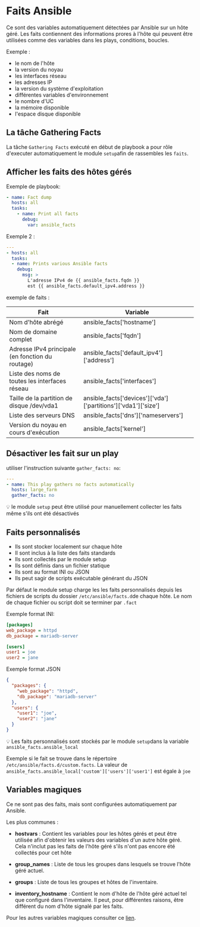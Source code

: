 # Faits Ansible

Ce sont des variables automatiquement détectées par Ansible sur un hôte géré.
Les faits contiennent des informations prores à l'hôte qui peuvent être utilisées comme des variables dans les plays, conditions, boucles.

Exemple :

- le nom de l'hôte
- la version du noyau
- les interfaces réseau
- les adresses IP
- la version du système d'exploitation
- différentes variables d'environnement
- le nombre d'UC
- la mémoire disponible
- l'espace disque disponible

## La tâche Gathering Facts

La tâche `Gathering Facts` exécuté en début de playbook a pour rôle d'executer automatiquement le module `setup`afin de rassembles les `faits`.

## Afficher les faits des hôtes gérés

Exemple de playbook:

```yml
- name: Fact dump
  hosts: all
  tasks:
    - name: Print all facts
      debug:
        var: ansible_facts
```

Exemple 2 :

```yml
---
- hosts: all
  tasks:
  - name: Prints various Ansible facts
    debug:
      msg: >
        L'adresse IPv4 de {{ ansible_facts.fqdn }}
        est {{ ansible_facts.default_ipv4.address }}
```

exemple de faits :

| Fait | Variable |
| ------ | ------ |
| Nom d'hôte abrégé |ansible_facts['hostname'] |
| Nom de domaine complet |ansible_facts['fqdn'] |
| Adresse IPv4 principale (en fonction du routage) | ansible_facts['default_ipv4']['address'] |
| Liste des noms de toutes les interfaces réseau |ansible_facts['interfaces'] |
|Taille de la partition de disque /dev/vda1 |ansible_facts['devices']['vda']['partitions']['vda1']['size'] |
| Liste des serveurs DNS |ansible_facts['dns']['nameservers'] |
| Version du noyau en cours d'exécution | ansible_facts['kernel']

## Désactiver les fait sur un play

utiliser l'instruction suivante `gather_facts: no`:

```yml
---
- name: This play gathers no facts automatically
  hosts: large_farm
  gather_facts: no
```

:bulb: le module `setup` peut être utilisé pour manuellement collecter les faits même s'ils ont été désactivés

## Faits personnalisés

- Ils sont stocker localement sur chaque hôte
- Il sont inclus à la liste des faits standards
- Ils sont collectés par le module setup
- Ils sont définis dans un fichier statique
- Ils sont au format INI ou JSON
- Ils peut sagir de scripts exécutable générant du JSON

Par défaut le module setup charge les les faits personnalisés depuis les fichiers de scripts du dossier `/etc/ansible/facts.d`de chaque hôte.
Le nom de chaque fichier ou script doit se terminer par `.fact`

Exemple format INI:

```ini
[packages]
web_package = httpd
db_package = mariadb-server

[users]
user1 = joe
user2 = jane
```

Exemple format JSON

```json
{
  "packages": {
    "web_package": "httpd",
    "db_package": "mariadb-server"
  },
  "users": {
    "user1": "joe",
    "user2": "jane"
  }
}
```

:bulb: Les faits personnalisés sont stockés par le module `setup`dans la variable `ansible_facts.ansible_local`

Exemple
si le fait se trouve dans le répertoire `/etc/ansible/facts.d/custom.facts`.
La valeur de `ansible_facts.ansible_local['custom']['users']['user1']` est égale à `joe`

## Variables magiques

Ce ne sont pas des faits, mais sont configurées automatiquement par Ansible.

Les plus communes :

- **hostvars** : Contient les variables pour les hôtes gérés et peut être utilisée afin d'obtenir les valeurs des variables d'un autre hôte géré. Cela n'inclut pas les faits de l'hôte géré s'ils n'ont pas encore été collectés pour cet hôte

- **group_names** : Liste de tous les groupes dans lesquels se trouve l'hôte géré actuel.

- **groups** : Liste de tous les groupes et hôtes de l'inventaire.

- **inventory_hostname** : Contient le nom d'hôte de l'hôte géré actuel tel que configuré dans l'inventaire. Il peut, pour différentes raisons, être différent du nom d'hôte signalé par les faits.

Pour les autres variables magiques  consulter ce [lien](https://docs.ansible.com/ansible/2.7/user_guide/playbooks_variables.html#variable-precedence-where-should-i-put-a-variable).
